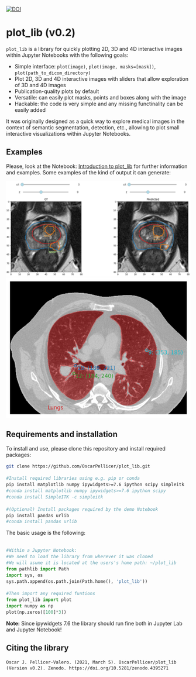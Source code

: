 [![DOI](https://zenodo.org/badge/DOI/10.5281/zenodo.4395271.svg)](https://doi.org/10.5281/zenodo.4395271)
# plot_lib (v0.2)

`plot_lib` is a library for quickly plotting 2D, 3D and 4D interactive images within Jupyter Notebooks with the following goals: 
 - Simple interface: `plot(image)`, `plot(image, masks=[mask])`, `plot(path_to_dicom_directory)`
 - Plot 2D, 3D and 4D interactive images with sliders that allow exploration of 3D and 4D images
 - Publication-quality plots by default
 - Versatile: can easily plot masks, points and boxes along with the image
 - Hackable: the code is very simple and any missing functinality can be easily added

It was originally designed as a quick way to explore medical images in the context of semantic segmentation, detection, etc., allowing to plot small interactive visualizations within Jupyter Notebooks.

## Examples
Please, look at the Notebook: [Introduction to plot_lib](Introduction%20to%20plot_lib.ipynb) for further information and examples. Some examples of the kind of output it can generate:

![Example 1](./media/example_1.png "Example 1")
![Example 2](./media/example_2.png "Example 2")

## Requirements and installation
To install and use, please clone this repository and install required packages:
```bash
git clone https://github.com/OscarPellicer/plot_lib.git

#Install required libraries using e.g. pip or conda
pip install matplotlib numpy ipywidgets>=7.6 ipython scipy simpleitk
#conda install matplotlib numpy ipywidgets>=7.6 ipython scipy
#conda install SimpleITK -c simpleitk

#(Optional) Install packages required by the demo Notebook
pip install pandas urlib
#conda install pandas urlib

```

The basic usage is the following:
```python

#Within a Jupyter Notebook:
#We need to load the library from wherever it was cloned
#We will asume it is located at the users's home path: ~/plot_lib
from pathlib import Path
import sys, os
sys.path.append(os.path.join(Path.home(), 'plot_lib'))

#Then import any required funtions
from plot_lib import plot
import numpy as np
plot(np.zeros([100]*3))
```

<div class="alert alert-block alert-info">
<b>Note:</b> Since ipywidgets 7.6 the library should run fine both in Jupyter Lab and Jupyter Notebook!
</div>

## Citing the library
```
Oscar J. Pellicer-Valero. (2021, March 5). OscarPellicer/plot_lib (Version v0.2). Zenodo. https://doi.org/10.5281/zenodo.4395271
```
